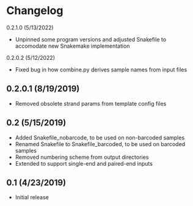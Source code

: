 Changelog
=========

0.2.1.0 (5/13/2022)
- Unpinned some program versions and adjusted Snakefile to accomodate new Snakemake implementation 

0.2.0.2 (5/12/2022)
- Fixed bug in how combine.py derives sample names from input files

0.2.0.1 (8/19/2019)
-------------------
- Removed obsolete strand params from template config files

0.2 (5/15/2019)
---------------
- Added Snakefile_nobarcode, to be used on non-barcoded samples
- Renamed Snakefile to Snakefile_barcoded, to be used on barcoded samples
- Removed numbering scheme from output directories
- Extended to support single-end and paired-end inputs

0.1 (4/23/2019)
---------------
- Initial release
